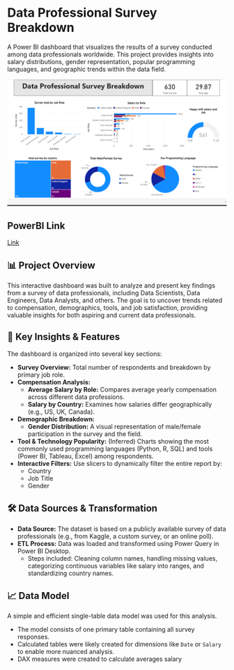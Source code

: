 # Data Professional Survey Breakdown

A Power BI dashboard that visualizes the results of a survey conducted among data professionals worldwide. This project provides insights into salary distributions, gender representation, popular programming languages, and geographic trends within the data field.

![Dashboard Screenshot](dashboard.png)

## PowerBI Link 
[Link](https://app.powerbi.com/groups/me/reports/b3d748a8-440d-4c18-aa8c-90ba99c54b26/00a7b35c260001564390?experience=power-bi)

## 📊 Project Overview

This interactive dashboard was built to analyze and present key findings from a survey of data professionals, including Data Scientists, Data Engineers, Data Analysts, and others. The goal is to uncover trends related to compensation, demographics, tools, and job satisfaction, providing valuable insights for both aspiring and current data professionals.

## 🎯 Key Insights & Features

The dashboard is organized into several key sections:

*   **Survey Overview:** Total number of respondents and breakdown by primary job role.
*   **Compensation Analysis:**
    *   **Average Salary by Role:** Compares average yearly compensation across different data professions.
    *   **Salary by Country:** Examines how salaries differ geographically (e.g., US, UK, Canada).
*   **Demographic Breakdown:**
    *   **Gender Distribution:** A visual representation of male/female participation in the survey and the field.
*   **Tool & Technology Popularity:** (Inferred) Charts showing the most commonly used programming languages (Python, R, SQL) and tools (Power BI, Tableau, Excel) among respondents.
*   **Interactive Filters:** Use slicers to dynamically filter the entire report by:
    *   Country
    *   Job Title
    *   Gender




## 🛠️ Data Sources & Transformation

*   **Data Source:** The dataset is based on a publicly available survey of data professionals (e.g., from Kaggle, a custom survey, or an online poll).
*   **ETL Process:** Data was loaded and transformed using Power Query in Power BI Desktop.
    *   Steps included: Cleaning column names, handling missing values, categorizing continuous variables like salary into ranges, and standardizing country names.

## 📈 Data Model

A simple and efficient single-table data model was used for this analysis.
<!-- For a survey analysis, a star schema is often overkill. A single flat table is common. -->

*   The model consists of one primary table containing all survey responses.
*   Calculated tables were likely created for dimensions like `Date` or `Salary ` to enable more nuanced analysis.
*   DAX measures were created to calculate averages salary

